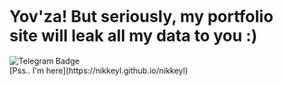 # Yov'za! But seriously, my portfolio site will leak all my data to you :)
<div id="badges">
  <img src="https://img.shields.io/badge/Telegram-blue?style=for-the-badge&logo=Telegram&logoColor=white" alt="Telegram Badge"/>
</div>
[Pss.. I'm here](https://nikkeyl.github.io/nikkeyl)
